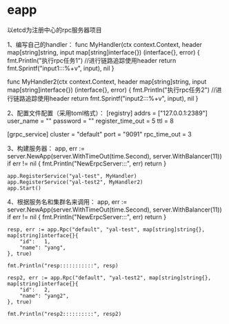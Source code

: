 # eapp
以etcd为注册中心的rpc服务器项目

1、编写自己的handler：
func MyHandler(ctx context.Context, header map[string]string, input map[string]interface{}) (interface{}, error) {
	fmt.Println("执行rpc任务1")
	//进行链路追踪使用header
	return fmt.Sprintf("input1:::%+v", input), nil
}

func MyHandler2(ctx context.Context, header map[string]string, input map[string]interface{}) (interface{}, error) {
	fmt.Println("执行rpc任务2")
	//进行链路追踪使用header
	return fmt.Sprintf("input2:::%+v", input), nil
}

2、配置文件配置（采用toml格式）：
[registry]
addrs = ["127.0.0.1:2389"]
user_name = ""
password = ""
register_time_out = 5
ttl = 8

[grpc_service]
cluster = "default"
port = "9091"
rpc_time_out = 3


3、构建服务器：
app, err := server.NewApp(server.WithTimeOut(time.Second),
		server.WithBalancer(11))
	if err != nil {
		fmt.Println("NewErpcServer:::", err)
		return
	}

	app.RegisterService("yal-test", MyHandler)
	app.RegisterService("yal-test2", MyHandler2)
	app.Start()
  
4、根据服务名和集群名来调用：
app, err := server.NewApp(server.WithTimeOut(time.Second),
		server.WithBalancer(11))
	if err != nil {
		fmt.Println("NewErpcServer:::", err)
		return
	}

	resp, err := app.Rpc("default", "yal-test", map[string]string{}, map[string]interface{}{
		"id":   1,
		"name": "yang",
	}, true)

	fmt.Println("resp:::::::::::", resp)

	resp2, err := app.Rpc("default", "yal-test2", map[string]string{}, map[string]interface{}{
		"id":   2,
		"name": "yang2",
	}, true)

	fmt.Println("resp2::::::::::", resp2)

